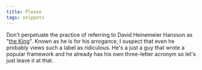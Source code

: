 ```yaml
---
title: Please
tags: snippets
---
```


Don't perpetuate the practice of referring to David Heinemeier Hansson as "[the King](http://www.rubyinside.com/preview-release-of-rails-tm-20-goes-live-615.html)". Known as he is for his arrogance, I suspect that even he probably views such a label as ridiculous. He's a just a guy that wrote a popular framework and he already has his own three-letter acronym so let's just leave it at that.
